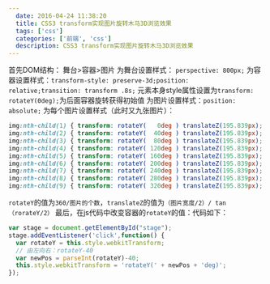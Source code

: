 ```yaml
---
  date: 2016-04-24 11:38:20
  title: CSS3 transform实现图片旋转木马3D浏览效果
  tags: ['css']
  categories: ['前端', 'css']
  description: CSS3 transform实现图片旋转木马3D浏览效果
---
```


首先DOM结构： 舞台>容器>图片
为舞台设置样式： `perspective: 800px;`
为容器设置样式：`transform-style: preserve-3d;position: relative;transition: transform .8s;`
元素本身style属性设置为`transform: rotateY(0deg);`为后面容器旋转获得初始值
为图片设置样式：`position: absolute;`
为每个图片设置样式（此时又九张图片）：

```css
img:nth-child(1) { transform: rotateY(   0deg ) translateZ(195.839px); }
img:nth-child(2) { transform: rotateY(  40deg ) translateZ(195.839px); }
img:nth-child(3) { transform: rotateY(  80deg ) translateZ(195.839px); }
img:nth-child(4) { transform: rotateY( 120deg ) translateZ(195.839px); }
img:nth-child(5) { transform: rotateY( 160deg ) translateZ(195.839px); }
img:nth-child(6) { transform: rotateY( 200deg ) translateZ(195.839px); }
img:nth-child(7) { transform: rotateY( 240deg ) translateZ(195.839px); }
img:nth-child(8) { transform: rotateY( 280deg ) translateZ(195.839px); }
img:nth-child(9) { transform: rotateY( 320deg ) translateZ(195.839px); }
```
`rotateY`的值为`360/图片的个数`，`translateZ`的值为`（图片宽度/2）/ tan（rorateY/2）`
最后，在js代码中改变容器的`rotateY`的值：代码如下：

```js
var stage = document.getElementById("stage");
stage.addEventListener('click',function() {
  var rotateY = this.style.webkitTransform;
  // 由左向右：rotateY-40
  var newPos = parseInt(rotateY)-40; 
  this.style.webkitTransform = 'rotateY(' + newPos + 'deg)';
});
```
